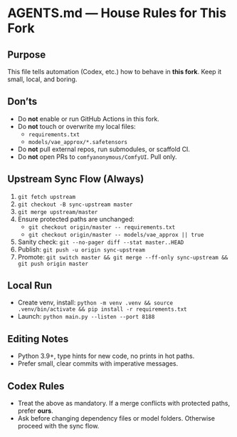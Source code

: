 # AGENTS.md — House Rules for This Fork

## Purpose
This file tells automation (Codex, etc.) how to behave in **this fork**. Keep it small, local, and boring.

## Don’ts
- Do **not** enable or run GitHub Actions in this fork.
- Do **not** touch or overwrite my local files:
  - `requirements.txt`
  - `models/vae_approx/*.safetensors`
- Do **not** pull external repos, run submodules, or scaffold CI.
- Do **not** open PRs to `comfyanonymous/ComfyUI`. Pull only.

## Upstream Sync Flow (Always)
1. `git fetch upstream`
2. `git checkout -B sync-upstream master`
3. `git merge upstream/master`
4. Ensure protected paths are unchanged:
   - `git checkout origin/master -- requirements.txt`
   - `git checkout origin/master -- models/vae_approx || true`
5. Sanity check: `git --no-pager diff --stat master..HEAD`
6. Publish: `git push -u origin sync-upstream`
7. Promote: `git switch master && git merge --ff-only sync-upstream && git push origin master`

## Local Run
- Create venv, install: `python -m venv .venv && source .venv/bin/activate && pip install -r requirements.txt`
- Launch: `python main.py --listen --port 8188`

## Editing Notes
- Python 3.9+, type hints for new code, no prints in hot paths.
- Prefer small, clear commits with imperative messages.

## Codex Rules
- Treat the above as mandatory. If a merge conflicts with protected paths, prefer **ours**.
- Ask before changing dependency files or model folders. Otherwise proceed with the sync flow.
